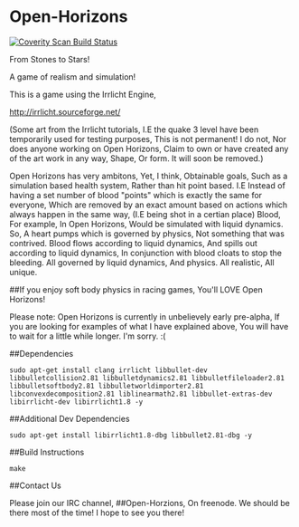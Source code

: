 Open-Horizons
===============

<a href="https://scan.coverity.com/projects/4740">
  <img alt="Coverity Scan Build Status"
       src="https://scan.coverity.com/projects/4740/badge.svg"/>
</a>

From Stones to Stars!

A game of realism and simulation!

This is a game using the Irrlicht Engine,

http://irrlicht.sourceforge.net/

(Some art from the Irrlicht tutorials, I.E the quake 3 level have been temporarily used for testing purposes, This is not permanent! I do not, Nor does anyone working on Open Horizons, Claim to own or have created any of the art work in any way, Shape, Or form. It will soon be removed.) 

Open Horizons has very ambitons, Yet, I think, Obtainable goals, Such as a simulation based health system, Rather than hit point based. I.E Instead of having a set number of blood "points" which is exactly the same for everyone, Which are removed by an exact amount based on actions which always happen in the same way, (I.E being shot in a certian place) Blood, For example, In Open Horizons, Would be simulated with liquid dynamics. So, A heart pumps which is governed by physics, Not something that was contrived. Blood flows according to liquid dynamics, And spills out according to liquid dynamics, In conjunction with blood cloats to stop the bleeding. All governed by liquid dynamics, And physics. All realistic, All unique.

##If you enjoy soft body physics in racing games, You'll LOVE Open Horizons!

Please note: Open Horizons is currently in unbelievely early pre-alpha, If you are looking for examples of what I have explained above, You will have to wait for a little while longer. I'm sorry. :(

##Dependencies

    sudo apt-get install clang irrlicht libbullet-dev libbulletcollision2.81 libbulletdynamics2.81 libbulletfileloader2.81 libbulletsoftbody2.81 libbulletworldimporter2.81 libconvexdecomposition2.81 liblinearmath2.81 libbullet-extras-dev  libirrlicht-dev libirrlicht1.8 -y
    
##Additional Dev Dependencies

    sudo apt-get install libirrlicht1.8-dbg libbullet2.81-dbg -y

##Build Instructions

    make

##Contact Us

Please join our IRC channel, ##Open-Horzions, On freenode. We should be there most of the time! I hope to see you there!

